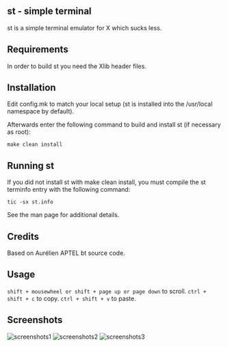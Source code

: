 st - simple terminal
--------------------
st is a simple terminal emulator for X which sucks less.


Requirements
------------
In order to build st you need the Xlib header files.


Installation
------------
Edit config.mk to match your local setup (st is installed into
the /usr/local namespace by default).

Afterwards enter the following command to build and install st (if
necessary as root):

    make clean install


Running st
----------
If you did not install st with make clean install, you must compile
the st terminfo entry with the following command:

    tic -sx st.info

See the man page for additional details.

Credits
-------
Based on Aurélien APTEL <aurelien dot aptel at gmail dot com> bt source code.

Usage
-------
`shift + mousewheel or shift + page up or page down` to scroll.
`ctrl + shift + c` to copy.
`ctrl + shift + v` to paste.

Screenshots
-------
![screenshots1](screenshots/screenshots1.png)
![screenshots2](screenshots/screenshots1.png)
![screenshots3](screenshots/screenshots1.png)
